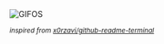 <div align="justify">
<picture>
    <source media="(prefers-color-scheme: dark)" srcset="https://i.ibb.co/hxvqHFJP/output-gif.gif">
    <source media="(prefers-color-scheme: light)" srcset="https://i.ibb.co/hxvqHFJP/output-gif.gif">
    <img alt="GIFOS" src="https://i.ibb.co/hxvqHFJP/output-gif.gif">
</picture>

<sub><i>inspired from [x0rzavi/github-readme-terminal](https://github.com/x0rzavi/github-readme-terminal)</i></sub>

</div>

<!-- Image deletion URL: https://ibb.co/MyLXpkxY/699dab02d7bbbcd3c5e5b0daea678629 -->